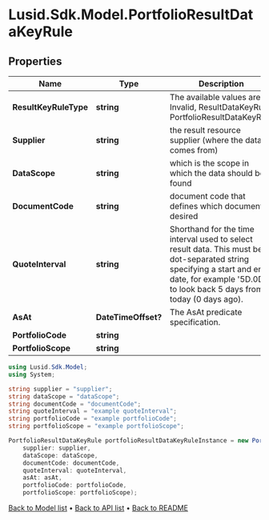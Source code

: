 # Lusid.Sdk.Model.PortfolioResultDataKeyRule

## Properties

Name | Type | Description | Notes
------------ | ------------- | ------------- | -------------
**ResultKeyRuleType** | **string** | The available values are: Invalid, ResultDataKeyRule, PortfolioResultDataKeyRule | 
**Supplier** | **string** | the result resource supplier (where the data comes from) | 
**DataScope** | **string** | which is the scope in which the data should be found | 
**DocumentCode** | **string** | document code that defines which document is desired | 
**QuoteInterval** | **string** | Shorthand for the time interval used to select result data. This must be a dot-separated string              specifying a start and end date, for example &#39;5D.0D&#39; to look back 5 days from today (0 days ago). | [optional] 
**AsAt** | **DateTimeOffset?** | The AsAt predicate specification. | [optional] 
**PortfolioCode** | **string** |  | [optional] 
**PortfolioScope** | **string** |  | [optional] 

```csharp
using Lusid.Sdk.Model;
using System;

string supplier = "supplier";
string dataScope = "dataScope";
string documentCode = "documentCode";
string quoteInterval = "example quoteInterval";
string portfolioCode = "example portfolioCode";
string portfolioScope = "example portfolioScope";

PortfolioResultDataKeyRule portfolioResultDataKeyRuleInstance = new PortfolioResultDataKeyRule(
    supplier: supplier,
    dataScope: dataScope,
    documentCode: documentCode,
    quoteInterval: quoteInterval,
    asAt: asAt,
    portfolioCode: portfolioCode,
    portfolioScope: portfolioScope);
```

[Back to Model list](../README.md#documentation-for-models) &#8226; [Back to API list](../README.md#documentation-for-api-endpoints) &#8226; [Back to README](../README.md)
